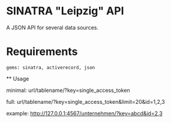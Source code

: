 SINATRA "Leipzig" API
===

A JSON API for several data sources.

# Requirements

	gems: sinatra, activerecord, json

** Usage

minimal:
url/tablename/?key=single_access_token

full:
url/tablename/?key=single_access_token&limit=20&id=1,2,3

example:
http://127.0.0.1:4567/unternehmen/?key=abcd&id=2,3

